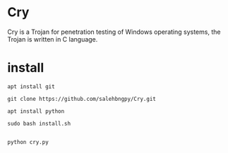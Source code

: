 # Cry
Cry is a Trojan for penetration testing of Windows operating systems, the Trojan is written in C language.


# install 

```
apt install git
```

```
git clone https://github.com/salehbngpy/Cry.git
```

```
apt install python
```

```
sudo bash install.sh
```

```

python cry.py
```
